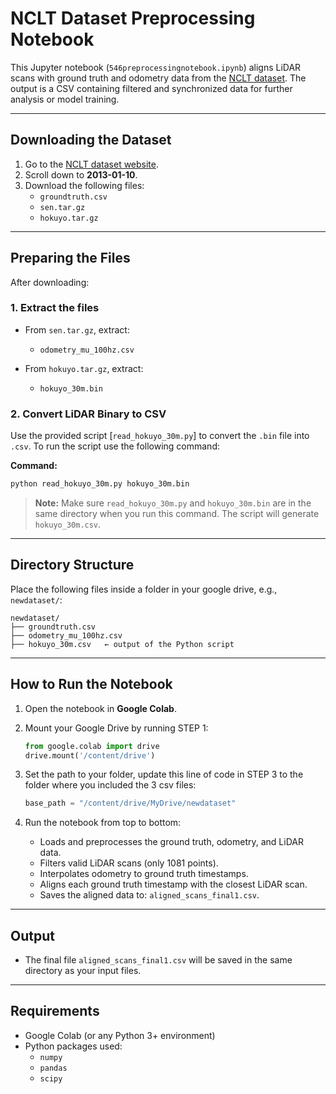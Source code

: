 # NCLT Dataset Preprocessing Notebook

This Jupyter notebook (`546preprocessingnotebook.ipynb`) aligns LiDAR scans with ground truth and odometry data from the [NCLT dataset](https://robots.engin.umich.edu/nclt/). The output is a CSV containing filtered and synchronized data for further analysis or model training.

---

## Downloading the Dataset

1. Go to the [NCLT dataset website](https://robots.engin.umich.edu/nclt/).
2. Scroll down to **2013-01-10**.
3. Download the following files:
   - `groundtruth.csv`
   - `sen.tar.gz`
   - `hokuyo.tar.gz`

---

## Preparing the Files

After downloading:

### 1. Extract the files

- From `sen.tar.gz`, extract:
  - `odometry_mu_100hz.csv`

- From `hokuyo.tar.gz`, extract:
  - `hokuyo_30m.bin`

### 2. Convert LiDAR Binary to CSV

Use the provided script [`read_hokuyo_30m.py`] to convert the `.bin` file into `.csv`. To run the script use the following command:

**Command:**
```bash
python read_hokuyo_30m.py hokuyo_30m.bin
```

> **Note:** Make sure `read_hokuyo_30m.py` and `hokuyo_30m.bin` are in the same directory when you run this command. The script will generate `hokuyo_30m.csv`.

---

## Directory Structure

Place the following files inside a folder in your google drive, e.g., `newdataset/`:
```
newdataset/
├── groundtruth.csv
├── odometry_mu_100hz.csv
├── hokuyo_30m.csv   ← output of the Python script
```

---

## How to Run the Notebook

1. Open the notebook in **Google Colab**.
2. Mount your Google Drive by running STEP 1:
   ```python
   from google.colab import drive
   drive.mount('/content/drive')
   ```

3. Set the path to your folder, update this line of code in STEP 3 to the folder where you included the 3 csv files:
   ```python
   base_path = "/content/drive/MyDrive/newdataset"
   ```

4. Run the notebook from top to bottom:
   - Loads and preprocesses the ground truth, odometry, and LiDAR data.
   - Filters valid LiDAR scans (only 1081 points).
   - Interpolates odometry to ground truth timestamps.
   - Aligns each ground truth timestamp with the closest LiDAR scan.
   - Saves the aligned data to: `aligned_scans_final1.csv`.

---

## Output

- The final file `aligned_scans_final1.csv` will be saved in the same directory as your input files.

---

## Requirements

- Google Colab (or any Python 3+ environment)
- Python packages used:
  - `numpy`
  - `pandas`
  - `scipy`
